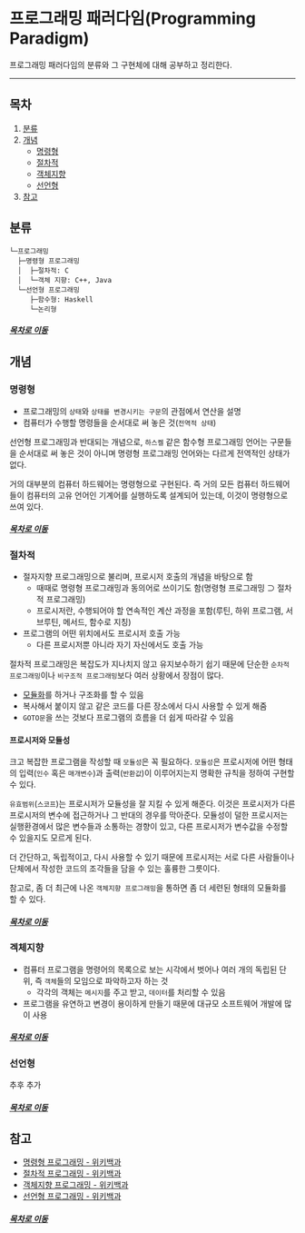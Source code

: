 프로그래밍 패러다임(Programming Paradigm)
=====
프로그래밍 패러다임의 분류와 그 구현체에 대해 공부하고 정리한다.
- - -
## 목차
1. [분류](#분류)
2. [개념](#개념)
	* [명령형](#명령형)
	* [절차적](#절차적)
	* [객체지향](#객체지향)
	* [선언형](#선언형)
3. [참고](#참고)

## 분류
```
└─프로그래밍
  ├─명령형 프로그래밍
  │  ├─절차적: C
  │  └─객체 지향: C++, Java
  └─선언형 프로그래밍
     ├─함수형: Haskell
	 └─논리형
```

##### [목차로 이동](#목차)

## 개념
### 명령형
* 프로그래밍의 `상태`와 `상태를 변경시키는 구문`의 관점에서 연산을 설명
* 컴퓨터가 수행할 명령들을 순서대로 써 놓은 것(`전역적 상태`)

선언형 프로그래밍과 반대되는 개념으로, `하스켈` 같은 함수형 프로그래밍 언어는 구문들을 순서대로 써 놓은 것이 아니며 명령형 프로그래밍 언어와는 다르게 전역적인 상태가 없다.

거의 대부분의 컴퓨터 하드웨어는 명령형으로 구현된다. 즉 거의 모든 컴퓨터 하드웨어들이 컴퓨터의 고유 언어인 기계어를 실행하도록 설계되어 있는데, 이것이 명령형으로 쓰여 있다.

##### [목차로 이동](#목차)

### 절차적
* 절자지향 프로그래밍으로 불리며, 프로시저 호출의 개념을 바탕으로 함
	* 때때로 명령형 프로그래밍과 동의어로 쓰이기도 함(명령형 프로그래밍 ⊃ 절차적 프로그래밍)
	* 프로시저란, 수행되어야 할 연속적인 계산 과정을 포함(루틴, 하위 프로그램, 서브루틴, 메서드, 함수로 지칭)
* 프로그램의 어떤 위치에서도 프로시저 호출 가능
	* 다른 프로시저뿐 아니라 자기 자신에서도 호출 가능

절차적 프로그래밍은 복잡도가 지나치지 않고 유지보수하기 쉽기 때문에 단순한 `순차적 프로그래밍`이나 `비구조적 프로그래밍`보다 여러 상황에서 장점이 많다.

* [모듈화](#프로시저와-모듈성)를 하거나 구조화를 할 수 있음
* 복사해서 붙이지 않고 같은 코드를 다른 장소에서 다시 사용할 수 있게 해줌
* `GOTO문`을 쓰는 것보다 프로그램의 흐름을 더 쉽게 따라갈 수 있음

#### 프로시저와 모듈성
크고 복잡한 프로그램을 작성할 때 `모듈성`은 꼭 필요하다. `모듈성`은 프로시저에 어떤 형태의 입력(`인수` 혹은 `매개변수`)과 출력(`반환값`)이 이루어지는지 명확한 규칙을 정하여 구현할 수 있다.

`유효범위`(`스코프`)는 프로시저가 모듈성을 잘 지킬 수 있게 해준다. 이것은 프로시저가 다른 프로시저의 변수에 접근하거나 그 반대의 경우를 막아준다. 모듈성이 덜한 프로시저는 실행환경에서 많은 변수들과 소통하는 경향이 있고, 다른 프로시저가 변수값을 수정할 수 있을지도 모르게 된다.

더 간단하고, 독립적이고, 다시 사용할 수 있기 때문에 프로시저는 서로 다른 사람들이나 단체에서 작성한 코드의 조각들을 담을 수 있는 훌륭한 그릇이다.

참고로, 좀 더 최근에 나온 `객체지향 프로그래밍`을 통하면 좀 더 세련된 형태의 모듈화를 할 수 있다.

##### [목차로 이동](#목차)

### 겍체지향
* 컴퓨터 프로그램을 명령어의 목록으로 보는 시각에서 벗어나 여러 개의 독립된 단위, 즉 `객체`들의 모임으로 파악하고자 하는 것
	* 각각의 객체는 `메시지`를 주고 받고, `데이터`를 처리할 수 있음
* 프로그램을 유연하고 변경이 용이하게 만들기 때문에 대규모 소프트웨어 개발에 많이 사용

##### [목차로 이동](#목차)

### 선언형	
추후 추가

##### [목차로 이동](#목차)

## 참고
* [명령형 프로그래밍 - 위키백과](https://ko.wikipedia.org/wiki/%EB%AA%85%EB%A0%B9%ED%98%95_%ED%94%84%EB%A1%9C%EA%B7%B8%EB%9E%98%EB%B0%8D)
* [절차적 프로그래밍 - 위키백과](https://ko.wikipedia.org/wiki/%EC%A0%88%EC%B0%A8%EC%A0%81_%ED%94%84%EB%A1%9C%EA%B7%B8%EB%9E%98%EB%B0%8D)
* [객체지향 프로그래밍 - 위키백과](https://ko.wikipedia.org/wiki/%EA%B0%9D%EC%B2%B4_%EC%A7%80%ED%96%A5_%ED%94%84%EB%A1%9C%EA%B7%B8%EB%9E%98%EB%B0%8D)
* [선언형 프로그래밍 - 위키백과](https://ko.wikipedia.org/wiki/%EC%84%A0%EC%96%B8%ED%98%95_%ED%94%84%EB%A1%9C%EA%B7%B8%EB%9E%98%EB%B0%8D)

##### [목차로 이동](#목차)